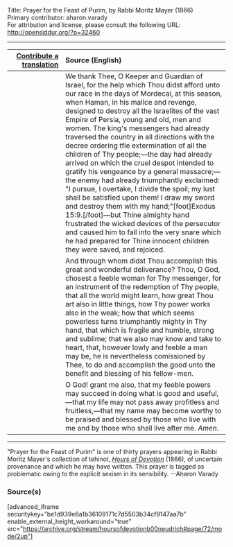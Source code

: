 <html>
<head></head>
<body>
Title: Prayer for the Feast of Purim, by Rabbi Moritz Mayer (1866)<br />
Primary contributor: aharon.varady<br />
For attribution and license, please consult the following URL: <a href="http://opensiddur.org/?p=32460">http://opensiddur.org/?p=32460</a>
<p />
<hr />

<table style="margin-left: auto;margin-right: auto;" class="draggable">
<thead><tr><th id="x" style="text-align: right;"><a href="/contributing/upload/">Contribute a translation</a></th><th style="text-align: left;">Source (English)</th></tr></thead>
<tbody>
<tr><td style="vertical-align:top;" width="25%">
<div class="liturgy"><span lang="he">

</span></div></td>
 
<td style="vertical-align:top;">
<div class="english">
We thank Thee, O Keeper and Guardian of Israel, for the help which Thou didst afford unto our race in the days of Mordecai, at this season, when Haman, in his malice and revenge, designed to destroy all the Israelites of the vast Empire of Persia, young and old, men and women. The king's messengers had already traversed the country in all directions with the decree ordering tfie extermination of all the children of Thy people;—the day had already arrived on which the cruel despot intended to gratify his vengeance by a general massacre;—the enemy had already triumphantly exclaimed: "I pursue, I overtake, I divide the spoil; my lust shall be satisfied upon them! I draw my sword and destroy them with my hand;"[foot]Exodus 15:9.[/foot]—but Thine almighty hand frustrated the wicked devices of the persecutor and caused him to fall into the very snare which he had prepared for Thine innocent children they were saved, and rejoiced. 
</div></td></tr>


<tr><td style="vertical-align:top;">
<div class="liturgy"><span lang="he">

</span></div></td>
 
<td style="vertical-align:top;">
<div class="english">
And through whom didst Thou accomplish this great and wonderful deliverance? Thou, O God, chosest a feeble woman for Thy messenger, for an instrument of the redemption of Thy people, that all the world might learn, how great Thou art also in little things, how Thy power works also in the weak; how that which seems powerless turns triumphantly mighty in Thy hand, that which is fragile and humble, strong and sublime; that we also may know and take to heart, that, however lowly and feeble a man may be, he is nevertheless comissioned by Thee, to do and accomplish the good unto the benefit and blessing of his fellow-men. 
</div></td></tr>


<tr><td style="vertical-align:top;">
<div class="liturgy"><span lang="he">

</span></div></td>
 
<td style="vertical-align:top;">
<div class="english">
O God! grant me also, that my feeble powers may succeed in doing what is good and useful,—that my life may not pass away profitless and fruitless,—that my name may become worthy to be praised and blessed by those who live with me and by those who shall live after me. <em>Amen</em>. 
</div></td></tr>
</tbody></table>

<hr />

"Prayer for the Feast of Purim" is one of thirty prayers appearing in Rabbi Moritz Mayer's collection of tehinot, <em><a href="/?p=3692">Hours of Devotion</a></em> (1866), of uncertain provenance and which he may have written. This prayer is tagged as problematic owing to the explicit sexism in its sensibility. --Aharon Varady

<h3>Source(s)</h3>

[advanced_iframe securitykey="be1d939e6a1b36109171c7d5503b34cf9147aa7b" enable_external_height_workaround="true" src="https://archive.org/stream/hoursofdevotionb00neudrich#page/72/mode/2up"]

&nbsp;
</body>
</html>